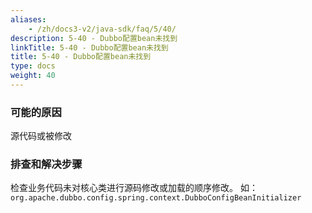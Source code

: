 ```yaml
---
aliases:
    - /zh/docs3-v2/java-sdk/faq/5/40/
description: 5-40 - Dubbo配置bean未找到
linkTitle: 5-40 - Dubbo配置bean未找到
title: 5-40 - Dubbo配置bean未找到
type: docs
weight: 40
---
```




### 可能的原因

源代码或被修改

### 排查和解决步骤

检查业务代码未对核心类进行源码修改或加载的顺序修改。
如：`org.apache.dubbo.config.spring.context.DubboConfigBeanInitializer`